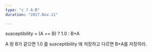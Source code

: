 ```yaml
---
type: "c ? A:B"
duration: "2017.Nov.11"

---
```


susceptibility = (A == B) ? 1.0 : B+A

>
A 랑 B가 같으면 1.0 를 susceptibility 에 저장하고 다르면 B+A를 저장하라.
